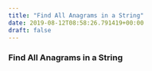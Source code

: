 ```yaml
---
title: "Find All Anagrams in a String"
date: 2019-08-12T08:58:26.791419+00:00
draft: false
---
```


### Find All Anagrams in a String
